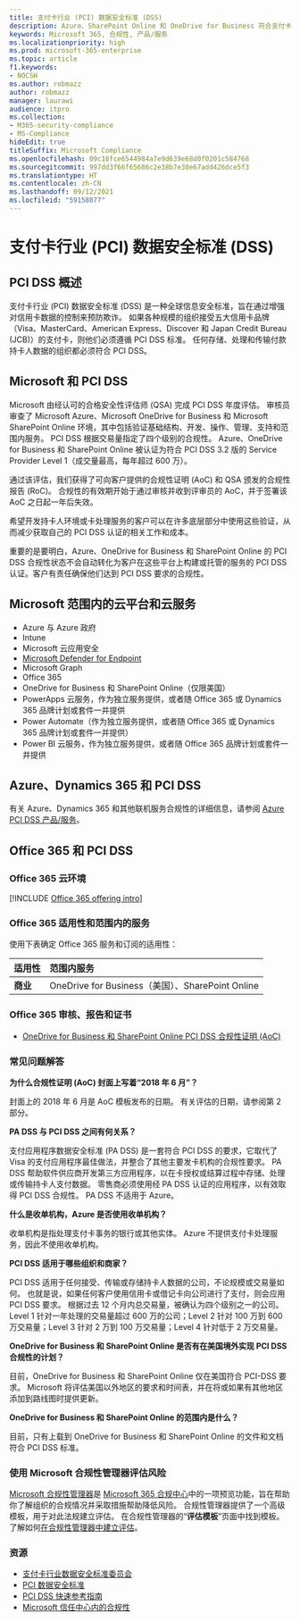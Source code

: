 ```yaml
---
title: 支付卡行业 (PCI) 数据安全标准 (DSS)
description: Azure、SharePoint Online 和 OneDrive for Business 符合支付卡行业数据安全标准 Level 1 3.2 版。
keywords: Microsoft 365, 合规性, 产品/服务
ms.localizationpriority: high
ms.prod: microsoft-365-enterprise
ms.topic: article
f1.keywords:
- NOCSH
ms.author: robmazz
author: robmazz
manager: laurawi
audience: itpro
ms.collection:
- M365-security-compliance
- MS-Compliance
hideEdit: true
titleSuffix: Microsoft Compliance
ms.openlocfilehash: 09c18fce6544984a7e9d639e68d0f0201c584768
ms.sourcegitcommit: 997dd3f66f65686c2e38b7e30e67add426dce5f3
ms.translationtype: HT
ms.contentlocale: zh-CN
ms.lasthandoff: 09/12/2021
ms.locfileid: "59158877"
---
```

# <a name="payment-card-industry-pci-data-security-standard-dss"></a>支付卡行业 (PCI) 数据安全标准 (DSS)

## <a name="pci-dss-overview"></a>PCI DSS 概述

支付卡行业 (PCI) 数据安全标准 (DSS) 是一种全球信息安全标准，旨在通过增强对信用卡数据的控制来预防欺诈。 如果各种规模的组织接受五大信用卡品牌（Visa、MasterCard、American Express、Discover 和 Japan Credit Bureau (JCB)）的支付卡，则他们必须遵循 PCI DSS 标准。 任何存储、处理和传输付款持卡人数据的组织都必须符合 PCI DSS。

## <a name="microsoft-and-pci-dss"></a>Microsoft 和 PCI DSS

Microsoft 由经认可的合格安全性评估师 (QSA) 完成 PCI DSS 年度评估。 审核员审查了 Microsoft Azure、Microsoft OneDrive for Business 和 Microsoft SharePoint Online 环境，其中包括验证基础结构、开发、操作、管理、支持和范围内服务。 PCI DSS 根据交易量指定了四个级别的合规性。 Azure、OneDrive for Business 和 SharePoint Online 被认证为符合 PCI DSS 3.2 版的 Service Provider Level 1（成交量最高，每年超过 600 万）。

通过该评估，我们获得了可向客户提供的合规性证明 (AoC) 和 QSA 颁发的合规性报告 (RoC)。 合规性的有效期开始于通过审核并收到评审员的 AoC，并于签署该 AoC 之日起一年后失效。 

希望开发持卡人环境或卡处理服务的客户可以在许多底层部分中使用这些验证，从而减少获取自己的 PCI DSS 认证的相关工作和成本。

重要的是要明白，Azure、OneDrive for Business 和 SharePoint Online 的 PCI DSS 合规性状态不会自动转化为客户在这些平台上构建或托管的服务的 PCI DSS 认证。客户有责任确保他们达到 PCI DSS 要求的合规性。

## <a name="microsoft-in-scope-cloud-platforms--services"></a>Microsoft 范围内的云平台和云服务

- Azure 与 Azure 政府
- Intune
- Microsoft 云应用安全
- [Microsoft Defender for Endpoint](/windows/security/threat-protection/microsoft-defender-atp/microsoft-defender-advanced-threat-protection)
- Microsoft Graph
- Office 365
- OneDrive for Business 和 SharePoint Online（仅限美国）
- PowerApps 云服务，作为独立服务提供，或者随 Office 365 或 Dynamics 365 品牌计划或套件一并提供
- Power Automate（作为独立服务提供，或者随 Office 365 或 Dynamics 365 品牌计划或套件一并提供）
- Power BI 云服务，作为独立服务提供，或者随 Office 365 品牌计划或套件一并提供

## <a name="azure-dynamics-365-and-pci-dss"></a>Azure、Dynamics 365 和 PCI DSS

有关 Azure、Dynamics 365 和其他联机服务合规性的详细信息，请参阅 [Azure PCI DSS 产品/服务](/azure/compliance/offerings/offering-pci-dss)。

## <a name="office-365-and-pci-dss"></a>Office 365 和 PCI DSS

### <a name="office-365-cloud-environments"></a>Office 365 云环境

[!INCLUDE [Office 365 offering intro](../includes/o365-offering-introduction.md)]

### <a name="office-365-applicability-and-in-scope-services"></a>Office 365 适用性和范围内的服务

使用下表确定 Office 365 服务和订阅的适用性：

| **适用性** | **范围内服务** |
|:------------------|:----------------------|
| **商业** | OneDrive for Business（美国）、SharePoint Online |

### <a name="office-365-audit-reports-and-certificates"></a>Office 365 审核、报告和证书

- [OneDrive for Business 和 SharePoint Online PCI DSS 合规性证明 (AoC)](https://aka.ms/spo-pci)

### <a name="frequently-asked-questions"></a>常见问题解答

**为什么合规性证明 (AoC) 封面上写着“2018 年 6 月”？**

封面上的 2018 年 6 月是 AoC 模板发布的日期。 有关评估的日期，请参阅第 2 部分。 

**PA DSS 与 PCI DSS 之间有何关系？**

支付应用程序数据安全标准 (PA DSS) 是一套符合 PCI DSS 的要求，它取代了 Visa 的支付应用程序最佳做法，并整合了其他主要发卡机构的合规性要求。 PA DSS 帮助软件供应商开发第三方应用程序，以在卡授权或结算过程中存储、处理或传输持卡人支付数据。 零售商必须使用经 PA DSS 认证的应用程序，以有效取得 PCI DSS 合规性。 PA DSS 不适用于 Azure。

**什么是收单机构，Azure 是否使用收单机构？**

收单机构是指处理支付卡事务的银行或其他实体。 Azure 不提供支付卡处理服务，因此不使用收单机构。

**PCI DSS 适用于哪些组织和商家？**

PCI DSS 适用于任何接受、传输或存储持卡人数据的公司，不论规模或交易量如何。 也就是说，如果任何客户使用信用卡或借记卡向公司进行了支付，则会应用 PCI DSS 要求。 根据过去 12 个月内总交易量，被确认为四个级别之一的公司。 Level 1 针对一年处理的交易量超过 600 万的公司；Level 2 针对 100 万到 600 万交易量；Level 3 针对 2 万到 100 万交易量；Level 4 针对低于 2 万交易量。

**OneDrive for Business 和 SharePoint Online 是否有在美国境外实现 PCI DSS 合规性的计划？**

目前，OneDrive for Business 和 SharePoint Online 仅在美国符合 PCI-DSS 要求。 Microsoft 将评估美国以外地区的要求和时间表，并在将或如果有其他地区添加到路线图时提供更新。

**OneDrive for Business 和 SharePoint Online 的范围内是什么？**

目前，只有上载到 OneDrive for Business 和 SharePoint Online 的文件和文档符合 PCI DSS 标准。

### <a name="use-microsoft-compliance-manager-to-assess-your-risk"></a>使用 Microsoft 合规性管理器评估风险

[Microsoft 合规性管理器](/microsoft-365/compliance/compliance-manager)是 [Microsoft 365 合规中心](/microsoft-365/compliance/microsoft-365-compliance-center)中的一项预览功能，旨在帮助你了解组织的合规情况并采取措施帮助降低风险。 合规性管理器提供了一个高级模板，用于对此法规建立评估。 在合规性管理器的“**评估模板**”页面中找到模板。 了解如何[在合规性管理器中建立评估](/microsoft-365/compliance/compliance-manager-assessments)。

### <a name="resources"></a>资源

- [支付卡行业数据安全标准委员会](https://www.pcisecuritystandards.org/)
- [PCI 数据安全标准](https://www.pcisecuritystandards.org/documents/PCI_DSS_v3-1.pdf)
- [PCI DSS 快速参考指南](https://www.pcisecuritystandards.org/documents/PCISSC%20QRG%20August%202014%20-print.pdf)
- [Microsoft 信任中心内的合规性](https://www.microsoft.com/trust-center/compliance/compliance-overview)
